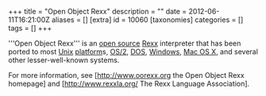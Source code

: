 +++
title = "Open Object Rexx"
description = ""
date = 2012-06-11T16:21:00Z
aliases = []
[extra]
id = 10060
[taxonomies]
categories = []
tags = []
+++



'''Open Object Rexx''' is an [open source](https://rosettacode.org/wiki/open_source) [Rexx](https://rosettacode.org/wiki/REXX) interpreter that has been ported to most [Unix](https://rosettacode.org/wiki/Unix) [platform](https://rosettacode.org/wiki/platform)s, [OS/2](https://rosettacode.org/wiki/OS/2), [DOS](https://rosettacode.org/wiki/DOS), [Windows](https://rosettacode.org/wiki/Windows), [Mac OS X](https://rosettacode.org/wiki/Mac_OS), and several other lesser-well-known systems.

For more information, see [http://www.oorexx.org the Open Object Rexx homepage] and [http://www.rexxla.org/ The Rexx Language Association].

